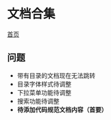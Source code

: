 # 文档合集

[首页](https://archergrey.github.io/document/)


## 问题
- 带有目录的文档现在无法跳转
- 目录字体样式待调整
- 下拉菜单功能待调整
- 搜索功能待调整
- **待添加代码规范文档内容（首要）**
